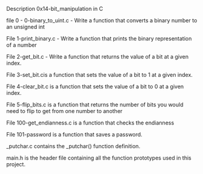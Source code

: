 Description 0x14-bit_manipulation in C

file 0 - 0-binary_to_uint.c - Write a function that converts a binary number to an unsigned int

File 1-print_binary.c - Write a function that prints the binary representation of a number

File 2-get_bit.c - Write a function that returns the value of a bit at a given index.

File 3-set_bit.cis a function that sets the value of a bit to 1 at a given index.

File 4-clear_bit.c is a function that sets the value of a bit to 0 at a given index.

File 5-flip_bits.c is a function that returns the number of bits you would need to flip to get from one number to another

File 100-get_endianness.c is a function that checks the endianness

File 101-password is a function that saves a password.

_putchar.c contains the _putchar() function definition.

main.h is the header file containing all the function prototypes used in this project. 
